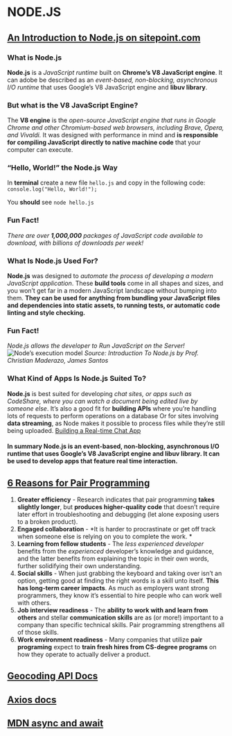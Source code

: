# NODE.JS
## [An Introduction to Node.js on sitepoint.com](https://www.sitepoint.com/an-introduction-to-node-js/) 
### What is Node.js
**Node.js** is a *JavaScript runtime* built on **Chrome’s V8 JavaScript engine**. It can adobe be described as an *event-based, non-blocking, asynchronous I/O runtime* that uses Google’s V8 JavaScript engine and **libuv library**. 
### But what is the V8 JavaScript Engine?
The **V8 engine** is the *open-source JavaScript engine that runs in Google Chrome and other Chromium-based web browsers, including Brave, Opera, and Vivaldi.* It was designed with performance in mind and **is responsible for compiling JavaScript directly to native machine code** that your computer can execute.
### “Hello, World!” the Node.js Way
In **terminal** create a new file `hello.js` and copy in the following code:
`console.log("Hello, World!");`


You **should** see 
`node hello.js`
### Fun Fact!

*There are over **1,000,000** packages of JavaScript code available to download, with billions of downloads per week!*
### What Is Node.js Used For?
**Node.js** was designed to *automate the process of developing a modern JavaScript application*. These **build tools** come in all shapes and sizes, and you won’t get far in a modern JavaScript landscape without bumping into them. **They can be used for anything from bundling your JavaScript files and dependencies into static assets, to running tests, or automatic code linting and style checking.**

### Fun Fact!
*Node.js allows the developer to Run JavaScript on the Server!*
![Node’s execution model](https://uploads.sitepoint.com/wp-content/uploads/2012/10/1516152673node_event_loop.png)
*Source: Introduction To Node.js by Prof. Christian Maderazo, James Santos*

### What Kind of Apps Is Node.js Suited To?
**Node.js** is best suited for developing *chat sites, or apps such as CodeShare, where you can watch a document being edited live by someone else*. It’s also a good fit for **building APIs** where you’re handling lots of requests to perform operations on a database Or for sites involving **data streaming**, as Node makes it possible to process files while they’re still being uploaded. 
[Building a Real-time Chat App](https://www.sitepoint.com/building-real-time-chat-app-sails-js/)
#### In summary Node.js is an event-based, non-blocking, asynchronous I/O runtime that uses Google’s V8 JavaScript engine and libuv library. It can be used to develop apps that feature real time interaction.
## [6 Reasons for Pair Programming](https://www.sitepoint.com/an-introduction-to-node-js/)
1. **Greater efficiency** - Research indicates that pair programming **takes slightly longer**, but **produces higher-quality code** that doesn’t require later effort in troubleshooting and debugging (let alone exposing users to a broken product). 
2. **Engaged collaboration** - *It is harder to procrastinate or get off track when someone else is relying on you to complete the work. *
3. **Learning from fellow students** - The *less experienced developer* benefits from the *experienced* developer’s knowledge and guidance, and the latter benefits from explaining the topic in their own words, further solidifying their own understanding.
4. **Social skills** - When just grabbing the keyboard and taking over isn’t an option, getting good at finding the right words is a skill unto itself. **This has long-term career impacts**. As much as employers want strong programmers, they know it’s essential to hire people who can work well with others.
5. **Job interview readiness** - The **ability to work with and learn from others** and stellar **communication skills** are as (or more!) important to a company than specific technical skills. Pair programming strengthens all of those skills.
6. **Work environment readiness** - Many companies that utilize **pair programing** expect to **train fresh hires from CS-degree programs** on how they operate to actually deliver a product.

## [Geocoding API Docs](https://locationiq.com/)
## [Axios docs](https://www.npmjs.com/package/axios)
## [MDN async and await](https://developer.mozilla.org/en-US/docs/Learn/JavaScript/Asynchronous/Async_await)
